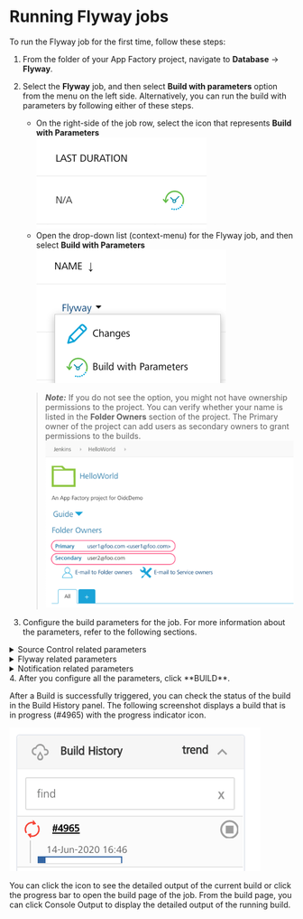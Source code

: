                           

Running Flyway jobs
===================

To run the Flyway job for the first time, follow these steps:

1.  From the folder of your App Factory project, navigate to **Database** → **Flyway**.
2.  Select the **Flyway** job, and then select **Build with parameters** option from the menu on the left side. Alternatively, you can run the build with parameters by following either of these steps.
    
    *   On the right-side of the job row, select the icon that represents **Build with Parameters**  
        ![](Resources/Images/buildWithParameters_row.png)
    *   Open the drop-down list (context-menu) for the Flyway job, and then select **Build with Parameters**  
        ![](Resources/Images/buildWithParameters_dropDown.png)
    
    > **_Note:_** If you do not see the option, you might not have ownership permissions to the project. You can verify whether your name is listed in the **Folder Owners** section of the project. The Primary owner of the project can add users as secondary owners to grant permissions to the builds.  
    [![](Resources/Images/FolderOwners_thumb_600_0.png)](Resources/Images/FolderOwners.png)
    
3.  Configure the build parameters for the job. For more information about the parameters, refer to the following sections.  
    
    
<details close markdown="block"><summary>Source Control related parameters</summary>
    ***
    <table style="mc-table-style: url]('Resources/TableStyles/Basic.css');width: 80%;" class="TableStyle-Basic" cellspacing="0"><colgroup><col class="TableStyle-Basic-Column-Column1" style="width: 15%;"><col class="TableStyle-Basic-Column-Column1" style="width: 65%;"></colgroup><tbody><tr class="TableStyle-Basic-Body-Body1"><th class="TableStyle-Basic-BodyE-Column1-Body1">Parameter</th><th class="TableStyle-Basic-BodyD-Column1-Body1">Description</th></tr><tr class="TableStyle-Basic-Body-Body1"><td class="TableStyle-Basic-BodyE-Column1-Body1">SCM_URL</td><td class="TableStyle-Basic-BodyD-Column1-Body1">Specifies the URL of the source control repository that contains the Flyway scripts. The URL must be accessible by App Factory.</td></tr><tr class="TableStyle-Basic-Body-Body1"><td class="TableStyle-Basic-BodyE-Column1-Body1">SCM_BRANCH</td><td class="TableStyle-Basic-BodyD-Column1-Body1">Specifies the branch of the source control repository that contains the specific version of the Flyway scripts that you want to use.</td></tr><tr class="TableStyle-Basic-Body-Body1"><td class="TableStyle-Basic-BodyB-Column1-Body1">SCM_CREDENTIALS</td><td class="TableStyle-Basic-BodyA-Column1-Body1">Specifies the credentials that are used to access the source control repository.For more information, refer to <a href="ManagingCredentials.md#Adding_SourceCode" target="_blank">Adding New Source Code Repository Credentials</a>.</td></tr></tbody></table>
    ***
</details>
<details close markdown="block"><summary>Flyway related parameters</summary>
    ***
    <table style="mc-table-style: url]('Resources/TableStyles/Basic.css');width: 80%;" class="TableStyle-Basic" cellspacing="0"><colgroup><col class="TableStyle-Basic-Column-Column1" style="width: 15%;"><col class="TableStyle-Basic-Column-Column1" style="width: 65%;"></colgroup><tbody><tr class="TableStyle-Basic-Body-Body1"><th class="TableStyle-Basic-BodyE-Column1-Body1">Parameter</th><th class="TableStyle-Basic-BodyD-Column1-Body1">Description</th></tr><tr class="TableStyle-Basic-Body-Body1"><td class="TableStyle-Basic-BodyE-Column1-Body1">LOCATION</td><td class="TableStyle-Basic-BodyD-Column1-Body1">Specifies a comma-separated list of paths that contain the Flyway scripts, relative to the root of the source control repository.</td></tr><tr class="TableStyle-Basic-Body-Body1"><td class="TableStyle-Basic-BodyE-Column1-Body1">FLYWAY_COMMAND</td><td class="TableStyle-Basic-BodyD-Column1-Body1">Specifies the commands that are run as part of the Flyway job. For example: <code class="codefirst" style="font-size: 11pt;">migrate</code>, <code class="codefirst" style="font-size: 11pt;">info</code>, or <code class="codefirst" style="font-size: 11pt;">validate</code>For more information, refer to <a href="https://flywaydb.org/documentation/command/migrate" target="_blank">Commands</a> in the Flyway documentation.</td></tr><tr class="TableStyle-Basic-Body-Body1"><td class="TableStyle-Basic-BodyE-Column1-Body1">DB_CREDENTIALS</td><td class="TableStyle-Basic-BodyD-Column1-Body1">Specifies the credentials that are used to access the database and run the Flyway scripts.For more information, refer to <a href="ManagingCredentials.md#Adding_Database" target="_blank">Adding New Database Credentials</a>.</td></tr><tr class="TableStyle-Basic-Body-Body1"><td class="TableStyle-Basic-BodyB-Column1-Body1">OPTIONS</td><td class="TableStyle-Basic-BodyA-Column1-Body1">Specifies command line options that are used with the Flyway command. For example: <code class="codefirst" style="font-size: 11pt;">-schemas=dbpdblocal</code>For more information, refer to <a href="https://flywaydb.org/documentation/commandline/" target="_blank">Command-line</a> in the Flyway documentation.</td></tr></tbody></table>
    ***
</details>
<details close markdown="block"><summary>Notification related parameters</summary>
    ***
    <table style="mc-table-style: url('Resources/TableStyles/Basic.css');width: 80%;" class="TableStyle-Basic" cellspacing="0"><colgroup><col class="TableStyle-Basic-Column-Column1" style="width: 15%;"><col class="TableStyle-Basic-Column-Column1" style="width: 65%;"></colgroup><tbody><tr class="TableStyle-Basic-Body-Body1"><th class="TableStyle-Basic-BodyE-Column1-Body1">Parameter</th><th class="TableStyle-Basic-BodyD-Column1-Body1">Description</th></tr><tr class="TableStyle-Basic-Body-Body1"><td class="TableStyle-Basic-BodyB-Column1-Body1">RECIPIENTS_LIST</td><td class="TableStyle-Basic-BodyA-Column1-Body1">Specifies a comma-separated list of the e-mail addresses that must receive notifications on the results of this job.</td></tr></tbody></table>
    ***
</details>
4.  After you configure all the parameters, click **BUILD**.

After a Build is successfully triggered, you can check the status of the build in the Build History panel. The following screenshot displays a build that is in progress (#4965) with the progress indicator icon.

![](Resources/Images/Foundry_buildStatus.png)

You can click the icon to see the detailed output of the current build or click the progress bar to open the build page of the job. From the build page, you can click Console Output to display the detailed output of the running build.
